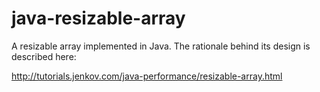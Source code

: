 # java-resizable-array
A resizable array implemented in Java. The rationale behind its design is described here:

http://tutorials.jenkov.com/java-performance/resizable-array.html
